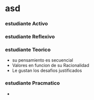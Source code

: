 # asd
### estudiante Activo
### estudiante Reflexivo
### estudiante Teorico
* su pensamiento es secuencial
* Valores en funcion de su Racionalidad
* Le gustan los desafios justificados 
### estudiante Pracmatico
* 
<!--stackedit_data:
eyJoaXN0b3J5IjpbNDExNTUwNTc4LC0xODIzNDIzMzgxXX0=
-->